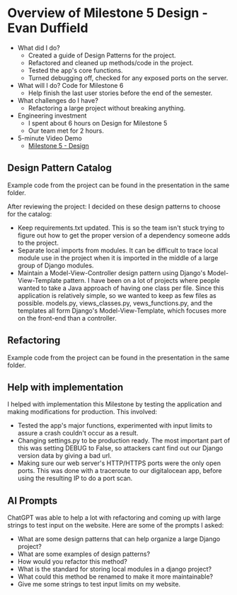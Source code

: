 # Overview of Milestone 5 Design - Evan Duffield

* What did I do?
    * Created a guide of Design Patterns for the project.
    * Refactored and cleaned up methods/code in the project.
    * Tested the app's core functions.
    * Turned debugging off, checked for any exposed ports on the server.
* What will I do?  Code for Milestone 6
    * Help finish the last user stories before the end of the semester.
* What challenges do I have?
    * Refactoring a large project without breaking anything.
* Engineering investment
    * I spent about 6 hours on Design for Milestone 5
    * Our team met for 2 hours.
* 5-minute Video Demo
    * [Milestone 5 - Design](https://drive.google.com/file/d/178AQaCqk-bsFxKtv5c-KI2F8hKQ_fy6s/view?usp=sharing)

## Design Pattern Catalog

Example code from the project can be found in the presentation in the same folder.

After reviewing the project: I decided on these design patterns to choose for the catalog:

* Keep requirements.txt updated. This is so the team isn't stuck trying to figure out how to get the proper version of a dependency someone adds to the project.
* Separate local imports from modules. It can be difficult to trace local module use in the project when it is imported in the middle of a large group of Django modules.
* Maintain a Model-View-Controller design pattern using Django's Model-View-Template pattern. I have been on a lot of projects where people wanted to take a Java approach of having one class per file. Since this application is relatively simple, so we wanted to keep as few files as possible. models.py, views_classes.py, vews_functions.py, and the templates all form Django's Model-View-Template, which focuses more on the front-end than a controller.


## Refactoring

Example code from the project can be found in the presentation in the same folder.

## Help with implementation

I helped with implementation this Milestone by testing the application and making modifications for production. This involved:

* Tested the app's major functions, experimented with input limits to assure a crash couldn't occur as a result.
* Changing settings.py to be production ready. The most important part of this was setting DEBUG to False, so attackers cant find out our Django version data by giving a bad url.
* Making sure our web server's HTTP/HTTPS ports were the only open ports. This was done with a traceroute to our digitalocean app, before using the resulting IP to do a port scan.

## AI Prompts

ChatGPT was able to help a lot with refactoring and coming up with large strings to test input on the website. Here are some of the prompts I asked:

* What are some design patterns that can help organize a large Django project?
* What are some examples of design patterns?
* How would you refactor this method?
* What is the standard for storing local modules in a django project?
* What could this method be renamed to make it more maintainable?
* Give me some strings to test input limits on my website.

